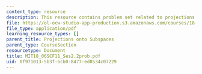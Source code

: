 ```yaml
---
content_type: resource
description: This resource contains problem set related to projections onto subspaces.
file: https://ol-ocw-studio-app-production.s3.amazonaws.com/courses/18-06sc-linear-algebra-fall-2011/0f9710135b3fbcb08477ed8534c07229_MIT18_06SCF11_Ses2.2prob.pdf
file_type: application/pdf
learning_resource_types: []
parent_title: Projections onto Subspaces
parent_type: CourseSection
resourcetype: Document
title: MIT18_06SCF11_Ses2.2prob.pdf
uid: 0f971013-5b3f-bcb0-8477-ed8534c07229
---
```

